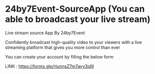 # 24by7Event-SourceApp (You can able to broadcast your live stream)

Live stream source App By 24by7Event

Confidently broadcast high-quality video to your viewers with a live streaming platform that gives
you more control than ever


You can create your account by filling the below form

LINK : https://forms.gle/rtunnsZ7m7ayy3id9
